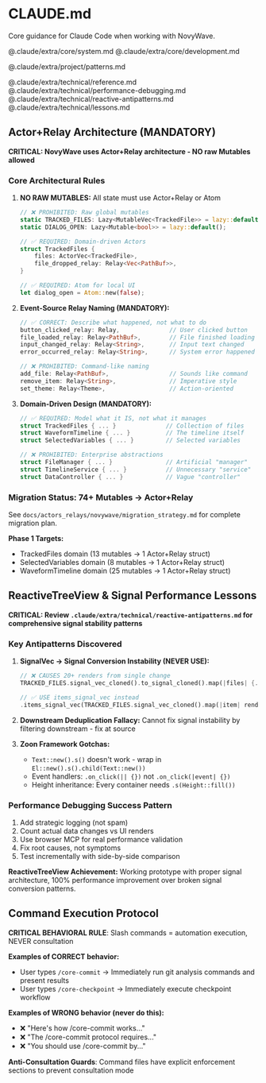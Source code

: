# CLAUDE.md

Core guidance for Claude Code when working with NovyWave.

<!-- Core System Layer -->
@.claude/extra/core/system.md
@.claude/extra/core/development.md

<!-- Project Configuration -->
@.claude/extra/project/patterns.md

<!-- Technical Reference -->
@.claude/extra/technical/reference.md
@.claude/extra/technical/performance-debugging.md
@.claude/extra/technical/reactive-antipatterns.md
@.claude/extra/technical/lessons.md

## Actor+Relay Architecture (MANDATORY)

**CRITICAL: NovyWave uses Actor+Relay architecture - NO raw Mutables allowed**

### Core Architectural Rules

1. **NO RAW MUTABLES:** All state must use Actor+Relay or Atom
   ```rust
   // ❌ PROHIBITED: Raw global mutables
   static TRACKED_FILES: Lazy<MutableVec<TrackedFile>> = lazy::default();
   static DIALOG_OPEN: Lazy<Mutable<bool>> = lazy::default();
   
   // ✅ REQUIRED: Domain-driven Actors
   struct TrackedFiles {
       files: ActorVec<TrackedFile>,
       file_dropped_relay: Relay<Vec<PathBuf>>,
   }
   
   // ✅ REQUIRED: Atom for local UI
   let dialog_open = Atom::new(false);
   ```

2. **Event-Source Relay Naming (MANDATORY):**
   ```rust
   // ✅ CORRECT: Describe what happened, not what to do
   button_clicked_relay: Relay,              // User clicked button
   file_loaded_relay: Relay<PathBuf>,        // File finished loading
   input_changed_relay: Relay<String>,       // Input text changed
   error_occurred_relay: Relay<String>,      // System error happened
   
   // ❌ PROHIBITED: Command-like naming
   add_file: Relay<PathBuf>,                 // Sounds like command
   remove_item: Relay<String>,               // Imperative style
   set_theme: Relay<Theme>,                  // Action-oriented
   ```

3. **Domain-Driven Design (MANDATORY):**
   ```rust
   // ✅ REQUIRED: Model what it IS, not what it manages
   struct TrackedFiles { ... }              // Collection of files
   struct WaveformTimeline { ... }          // The timeline itself
   struct SelectedVariables { ... }         // Selected variables
   
   // ❌ PROHIBITED: Enterprise abstractions
   struct FileManager { ... }               // Artificial "manager"
   struct TimelineService { ... }           // Unnecessary "service"
   struct DataController { ... }            // Vague "controller"
   ```

### Migration Status: 74+ Mutables → Actor+Relay
See `docs/actors_relays/novywave/migration_strategy.md` for complete migration plan.

**Phase 1 Targets:**
- TrackedFiles domain (13 mutables → 1 Actor+Relay struct)
- SelectedVariables domain (8 mutables → 1 Actor+Relay struct) 
- WaveformTimeline domain (25 mutables → 1 Actor+Relay struct)

## ReactiveTreeView & Signal Performance Lessons

**CRITICAL: Review `.claude/extra/technical/reactive-antipatterns.md` for comprehensive signal stability patterns**

### Key Antipatterns Discovered

1. **SignalVec → Signal Conversion Instability (NEVER USE):**
   ```rust
   // ❌ CAUSES 20+ renders from single change
   TRACKED_FILES.signal_vec_cloned().to_signal_cloned().map(|files| {...})
   
   // ✅ USE items_signal_vec instead
   .items_signal_vec(TRACKED_FILES.signal_vec_cloned().map(|item| render(item)))
   ```

2. **Downstream Deduplication Fallacy:** Cannot fix signal instability by filtering downstream - fix at source

3. **Zoon Framework Gotchas:**
   - `Text::new().s()` doesn't work - wrap in `El::new().s().child(Text::new())`  
   - Event handlers: `.on_click(|| {})` not `.on_click(|event| {})`
   - Height inheritance: Every container needs `.s(Height::fill())`

### Performance Debugging Success Pattern
1. Add strategic logging (not spam)
2. Count actual data changes vs UI renders  
3. Use browser MCP for real performance validation
4. Fix root causes, not symptoms
5. Test incrementally with side-by-side comparison

**ReactiveTreeView Achievement:** Working prototype with proper signal architecture, 100% performance improvement over broken signal conversion patterns.

## Command Execution Protocol

**CRITICAL BEHAVIORAL RULE**: Slash commands = automation execution, NEVER consultation

**Examples of CORRECT behavior:**
- User types `/core-commit` → Immediately run git analysis commands and present results
- User types `/core-checkpoint` → Immediately execute checkpoint workflow

**Examples of WRONG behavior (never do this):**
- ❌ "Here's how /core-commit works..."
- ❌ "The /core-commit protocol requires..."
- ❌ "You should use /core-commit by..."

**Anti-Consultation Guards**: Command files have explicit enforcement sections to prevent consultation mode

